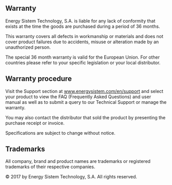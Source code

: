 ## Warranty

Energy Sistem Technology, S.A. is liable for any lack of conformity that exists at the time the goods are purchased during a period of 36 months.

This warranty covers all defects in workmanship or materials and does not cover product failures due to accidents, misuse or alteration made by an unauthorized person. 

The special 36 month warranty is valid for the European Union. For other countries please refer to your specific legislation or your local distributor.

## Warranty procedure

Visit the Support section at www.energysistem.com/en/support and select your product to view the FAQ (Frequently Asked Questions) and user manual as well as to submit a query to our Technical Support or manage the warranty. 

You may also contact the distributor that sold the product by presenting the purchase receipt or invoice.

Specifications are subject to change without notice.

## Trademarks

All company, brand and product names are trademarks or registered trademarks of their respective companies.

© 2017 by Energy Sistem Technology, S.A. All rights reserved.

